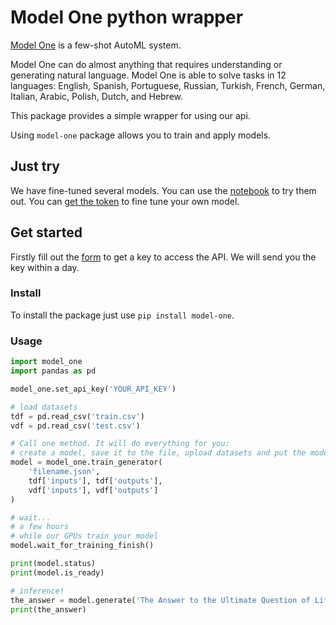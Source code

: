 # Model One python wrapper

[Model One](https://beyond.ml/model-one) is a few-shot AutoML system.

Model One can do almost anything that requires understanding or generating natural language. Model One is able to solve tasks in 12 languages: English, Spanish, Portuguese, Russian, Turkish, French, German, Italian, Arabic, Polish, Dutch, and Hebrew.

This package provides a simple wrapper for using our api.

Using `model-one` package allows you to train and apply models.

## Just try
We have fine-tuned several models. You can use the [notebook](https://colab.research.google.com/github/beyondml/model-one-py/blob/main/playbook.ipynb) to try them out. You can [get the token](https://beyond.ml/model-one#rec435480002) to fine tune your own model.

## Get started

Firstly fill out the [form](https://beyond.ml/model-one#rec435480002) to get a key to access the API. We will send you the key within a day.

### Install
To install the package just use `pip install model-one`.

### Usage

```py
import model_one
import pandas as pd

model_one.set_api_key('YOUR_API_KEY')

# load datasets
tdf = pd.read_csv('train.csv')
vdf = pd.read_csv('test.csv')

# Call one method. It will do everything for you:
# create a model, save it to the file, upload datasets and put the model in the queue for training.
model = model_one.train_generator(
    'filename.json',
    tdf['inputs'], tdf['outputs'],
    vdf['inputs'], vdf['outputs']
)

# wait...
# a few hours
# while our GPUs train your model
model.wait_for_training_finish()

print(model.status)
print(model.is_ready)

# inference!
the_answer = model.generate('The Answer to the Ultimate Question of Life, the Universe, and Everything')
print(the_answer)
```
